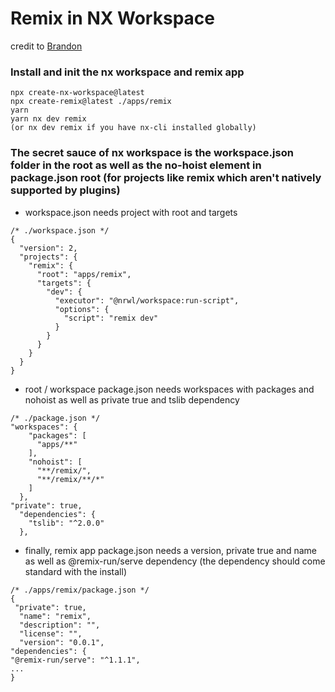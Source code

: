 # Remix in NX Workspace

credit to [Brandon](https://github.com/brandonroberts/nx-remixed)

### Install and init the nx workspace and remix app

```
npx create-nx-workspace@latest
npx create-remix@latest ./apps/remix
yarn
yarn nx dev remix
(or nx dev remix if you have nx-cli installed globally)
```

### The secret sauce of nx workspace is the workspace.json folder in the root as well as the no-hoist element in package.json root (for projects like remix which aren't natively supported by plugins)

- workspace.json needs project with root and targets

```
/* ./workspace.json */
{
  "version": 2,
  "projects": {
    "remix": {
      "root": "apps/remix",
      "targets": {
        "dev": {
          "executor": "@nrwl/workspace:run-script",
          "options": {
            "script": "remix dev"
          }
        }
      }
    }
  }
}
```

- root / workspace package.json needs workspaces with packages and nohoist as well as private true and tslib dependency

```
/* ./package.json */
"workspaces": {
    "packages": [
      "apps/**"
    ],
    "nohoist": [
      "**/remix/",
      "**/remix/**/*"
    ]
  },
"private": true,
  "dependencies": {
    "tslib": "^2.0.0"
  },
```

- finally, remix app package.json needs a version, private true and name as well as @remix-run/serve dependency (the dependency should come standard with the install)

```
/* ./apps/remix/package.json */
{
 "private": true,
  "name": "remix",
  "description": "",
  "license": "",
  "version": "0.0.1",
"dependencies": {
"@remix-run/serve": "^1.1.1",
...
}
```
